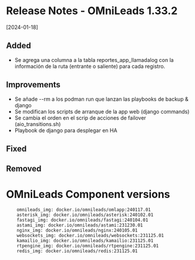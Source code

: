 # Release Notes - OMniLeads 1.33.2
[2024-01-18]

## Added

* Se agrega una columna a la tabla reportes_app_llamadalog con la información de la ruta (entrante o saliente) para cada registro.

## Improvements

* Se añade --rm a los podman run que lanzan las playbooks de backup & django
* Se modifican los scripts de arranque de la app web (django commands)
* Se cambia el orden en el scrip de acciones de failover (aio_transitions.sh)
* Playbook de django para desplegar en HA

## Fixed


## Removed


# OMniLeads Component versions

```
    omnileads_img: docker.io/omnileads/omlapp:240117.01
    asterisk_img: docker.io/omnileads/asterisk:240102.01
    fastagi_img: docker.io/omnileads/fastagi:240104.01
    astami_img: docker.io/omnileads/astami:231230.01
    nginx_img: docker.io/omnileads/nginx:240105.01
    websockets_img: docker.io/omnileads/websockets:231125.01
    kamailio_img: docker.io/omnileads/kamailio:231125.01
    rtpengine_img: docker.io/omnileads/rtpengine:231125.01
    redis_img: docker.io/omnileads/redis:231125.01
```
